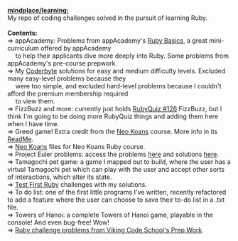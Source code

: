 <b><u>mindplace/learning:</b></u> <br />
My repo of coding challenges solved in the pursuit of learning Ruby. <br />
<br />
<b>Contents:</b> <br />
=> appAcademy: Problems from appAcademy's [Ruby Basics](http://prepwork.appacademy.io/mini-curriculum/), a great mini-curriculum offered by appAcademy<br /> 
&emsp; to help their applicants dive more deeply into Ruby. Some problems from appAcademy's pre-course prepwork. 
<br />
=> My [Coderbyte](https://coderbyte.com/) solutions for easy and medium difficulty levels. Excluded many easy-level problems because they<br /> 
&emsp; were too simple, and excluded hard-level problems because I couldn't afford the premium membership required<br /> 
&emsp; to view them.
<br />
=> FizzBuzz and more: currently just holds [RubyQuiz #126](http://rubyquiz.com/quiz126.html):FizzBuzz, but I think I'm going to be doing more RubyQuiz things and 
adding them here when I have time. 
<br />
=> Greed game! Extra credit from the [Neo Koans](http://www.rubykoans.com/) course. More info in its [ReadMe](https://github.com/mindplace/learning/tree/master/Greed%20game).
<br />
=> [Neo Koans](http://www.rubykoans.com/) files for Neo Koans Ruby course. 
<br />
=> Project Euler problems: access the problems [here](https://projecteuler.net/archives) and solutions [here](https://code.google.com/p/projecteuler-solutions/wiki/ProjectEulerSolutions).
<br />
=> Tamagochi pet game: a game I mapped out to build, where the user has a virtual Tamagochi pet which can play with the user and accept
other sorts of interactions, which alter its state. 
<br />
=> [Test First Ruby](http://testfirst.org/learn_ruby) challenges with my solutions.
<br />
=> To do list: one of the first little programs I've written, recently refactored to add a feature where the user can choose to save their
to-do list in a .txt file.
<br /> 
=> Towers of Hanoi: a complete Towers of Hanoi game, playable in the console! And even bug-free! Wow!
<br />
=> [Ruby challenge problems from Viking Code School's Prep Work](http://www.vikingcodeschool.com/web-markup-and-coding/level-up-your-ruby-judo).


